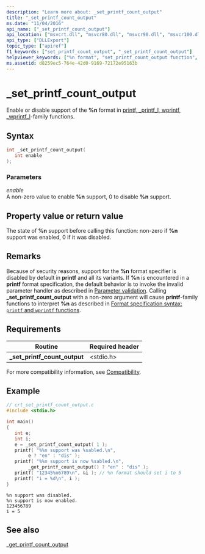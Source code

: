 ```yaml
---
description: "Learn more about: _set_printf_count_output"
title: "_set_printf_count_output"
ms.date: "11/04/2016"
api_name: ["_set_printf_count_output"]
api_location: ["msvcrt.dll", "msvcr80.dll", "msvcr90.dll", "msvcr100.dll", "msvcr100_clr0400.dll", "msvcr110.dll", "msvcr110_clr0400.dll", "msvcr120.dll", "msvcr120_clr0400.dll", "ucrtbase.dll", "api-ms-win-crt-stdio-l1-1-0.dll"]
api_type: ["DLLExport"]
topic_type: ["apiref"]
f1_keywords: ["set_printf_count_output", "_set_printf_count_output"]
helpviewer_keywords: ["%n format", "set_printf_count_output function", "_set_printf_count_output function"]
ms.assetid: d8259ec5-764e-42d0-9169-72172e95163b
---
```

# _set_printf_count_output

Enable or disable support of the **%n** format in [printf, _printf_l, wprintf, _wprintf_l](printf-printf-l-wprintf-wprintf-l.md)-family functions.

## Syntax

```C
int _set_printf_count_output(
   int enable
);
```

### Parameters

*enable*<br/>
A non-zero value to enable **%n** support, 0 to disable **%n** support.

## Property value or return value

The state of **%n** support before calling this function: non-zero if **%n** support was enabled, 0 if it was disabled.

## Remarks

Because of security reasons, support for the **%n** format specifier is disabled by default in **printf** and all its variants. If **%n** is encountered in a **printf** format specification, the default behavior is to invoke the invalid parameter handler as described in [Parameter validation](../parameter-validation.md). Calling **_set_printf_count_output** with a non-zero argument will cause **printf**-family functions to interpret **%n** as described in [Format specification syntax: `printf` and `wprintf` functions](../format-specification-syntax-printf-and-wprintf-functions.md).

## Requirements

|Routine|Required header|
|-------------|---------------------|
|**_set_printf_count_output**|\<stdio.h>|

For more compatibility information, see [Compatibility](../compatibility.md).

## Example

```C
// crt_set_printf_count_output.c
#include <stdio.h>

int main()
{
   int e;
   int i;
   e = _set_printf_count_output( 1 );
   printf( "%%n support was %sabled.\n",
        e ? "en" : "dis" );
   printf( "%%n support is now %sabled.\n",
        _get_printf_count_output() ? "en" : "dis" );
   printf( "12345%n6789\n", &i ); // %n format should set i to 5
   printf( "i = %d\n", i );
}
```

```Output
%n support was disabled.
%n support is now enabled.
123456789
i = 5
```

## See also

[_get_printf_count_output](get-printf-count-output.md)
